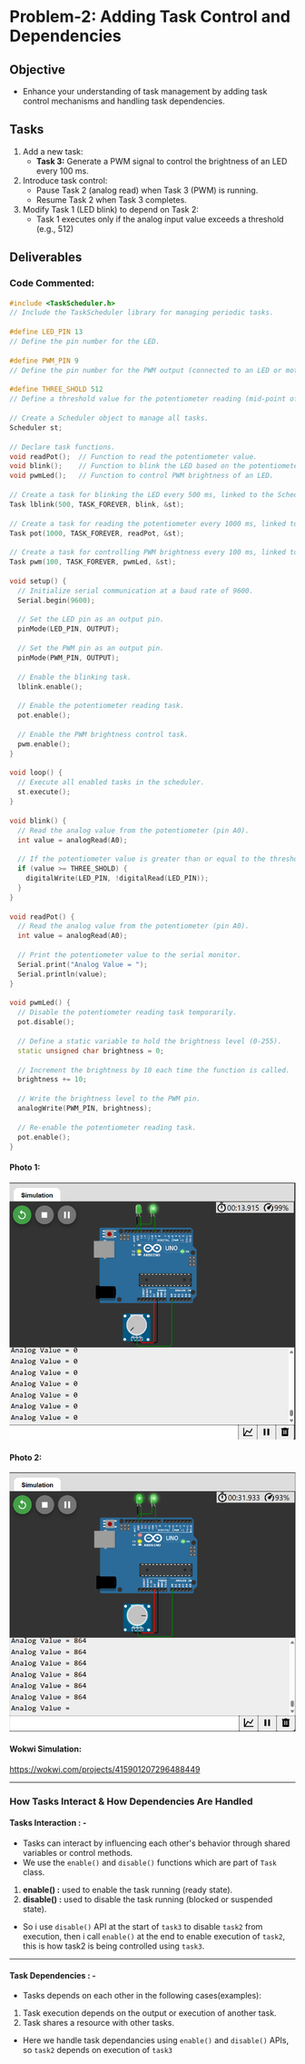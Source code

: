 
# Problem-2: Adding Task Control and Dependencies
## Objective
- Enhance your understanding of task management by adding task control mechanisms and handling task dependencies.
## Tasks
1. Add a new task:
    - **Task 3:** Generate a PWM signal to control the brightness of an LED every 100 ms.
2. Introduce task control:
    - Pause Task 2 (analog read) when Task 3 (PWM) is running.
    - Resume Task 2 when Task 3 completes.
3. Modify Task 1 (LED blink) to depend on Task 2:
    - Task 1 executes only if the analog input value exceeds a threshold (e.g., 512)
## Deliverables
### Code Commented:
```cpp
#include <TaskScheduler.h> 
// Include the TaskScheduler library for managing periodic tasks.

#define LED_PIN 13 
// Define the pin number for the LED.

#define PWM_PIN 9 
// Define the pin number for the PWM output (connected to an LED or motor).

#define THREE_SHOLD 512 
// Define a threshold value for the potentiometer reading (mid-point of a 10-bit ADC).

// Create a Scheduler object to manage all tasks.
Scheduler st; 

// Declare task functions.
void readPot();  // Function to read the potentiometer value.
void blink();    // Function to blink the LED based on the potentiometer value.
void pwmLed();   // Function to control PWM brightness of an LED.

// Create a task for blinking the LED every 500 ms, linked to the Scheduler.
Task lblink(500, TASK_FOREVER, blink, &st); 

// Create a task for reading the potentiometer every 1000 ms, linked to the Scheduler.
Task pot(1000, TASK_FOREVER, readPot, &st); 

// Create a task for controlling PWM brightness every 100 ms, linked to the Scheduler.
Task pwm(100, TASK_FOREVER, pwmLed, &st); 

void setup() {
  // Initialize serial communication at a baud rate of 9600.
  Serial.begin(9600); 
  
  // Set the LED pin as an output pin.
  pinMode(LED_PIN, OUTPUT);

  // Set the PWM pin as an output pin.
  pinMode(PWM_PIN, OUTPUT);
  
  // Enable the blinking task.
  lblink.enable();
  
  // Enable the potentiometer reading task.
  pot.enable(); 

  // Enable the PWM brightness control task.
  pwm.enable();
}

void loop() {
  // Execute all enabled tasks in the scheduler.
  st.execute(); 
}

void blink() {
  // Read the analog value from the potentiometer (pin A0).
  int value = analogRead(A0); 

  // If the potentiometer value is greater than or equal to the threshold, toggle the LED.
  if (value >= THREE_SHOLD) {
    digitalWrite(LED_PIN, !digitalRead(LED_PIN)); 
  }
}

void readPot() {
  // Read the analog value from the potentiometer (pin A0).
  int value = analogRead(A0); 

  // Print the potentiometer value to the serial monitor.
  Serial.print("Analog Value = "); 
  Serial.println(value);
}

void pwmLed() {
  // Disable the potentiometer reading task temporarily.
  pot.disable();

  // Define a static variable to hold the brightness level (0-255).
  static unsigned char brightness = 0;

  // Increment the brightness by 10 each time the function is called.
  brightness += 10;

  // Write the brightness level to the PWM pin.
  analogWrite(PWM_PIN, brightness);

  // Re-enable the potentiometer reading task.
  pot.enable();
}

```
#### Photo 1:
![alt text](image.png)

#### Photo 2:
![alt text](image-1.png)
#### Wokwi Simulation:
https://wokwi.com/projects/415901207296488449

--- 

### How Tasks Interact & How Dependencies Are Handled

#### Tasks Interaction : -

- Tasks can interact by influencing each other's behavior through shared variables or control methods. 
- We use the `enable()` and `disable()` functions which are part of `Task` class.
1. **enable() :** used to enable the task running (ready state).  
2. **disable() :** used to disable the task running (blocked or suspended state).

- So i use `disable()` API at the start of `task3` to disable `task2` from execution, then i call `enable()` at the end to enable execution of `task2`, this is how task2 is being controlled using `task3`.

---

#### Task Dependencies : -

- Tasks depends on each other in the following cases(examples):
1. Task execution depends on the output or execution of another task.
2. Task shares a resource with other tasks.

- Here we handle task dependancies using `enable()` and `disable()` APIs, so `task2` depends on execution of `task3`
